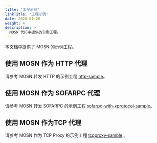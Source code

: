 ```yaml
---
title: "工程示例"
linkTitle: "工程示例"
date: 2020-01-20
weight: 4
description: >
  MOSN 代码中提供的示例工程。
---
```


本文档中提供了 MOSN 的示例工程。

## 使用 MOSN 作为 HTTP 代理

请参考 MOSN 转发 HTTP 的示例工程 [http-sample](https://github.com/mosn/mosn/blob/master/examples/cn_readme/http-sample/README.md)。

## 使用 MOSN 作为 SOFARPC 代理

请参考 MOSN 转发 SOFARPC 的示例工程 [sofarpc-with-xprotocol-sample](https://github.com/mosn/mosn/blob/master/examples/cn_readme/sofarpc-with-xprotocol-sample/README.md)。

## 使用 MOSN 作为TCP 代理

请参考 MOSN 作为 TCP Proxy 的示例工程 [tcpproxy-sample](https://github.com/mosn/mosn/blob/master/examples/cn_readme/tcpproxy-sample/README.md) 。
